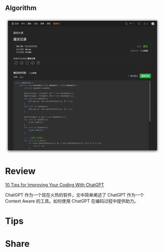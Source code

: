 ## Algorithm

![yueqingming-2023-02-5-lc.png](../../../images/temp/yueqingming-2023-02-5-lc.png)

# Review

[10 Tips for Improving Your Coding With ChatGPT](https://medium.com/better-programming/10-tips-for-improving-your-coding-with-chatgpt-3e589de3aff3)

ChatGPT 作为一个现在火热的软件，文中简单阐述了 ChatGPT 作为一个 Context Aware 的工具。如何使用 ChatGPT 在编码过程中提供助力。

# Tips


# Share
